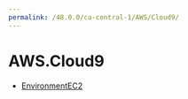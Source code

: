 ```yaml
---
permalink: /48.0.0/ca-central-1/AWS/Cloud9/
---
```


# AWS.Cloud9



* [EnvironmentEC2](EnvironmentEC2.md)